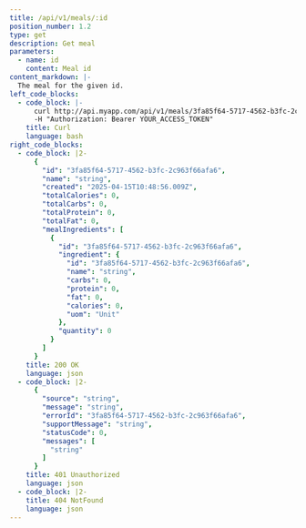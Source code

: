 ```yaml
---
title: /api/v1/meals/:id
position_number: 1.2
type: get
description: Get meal
parameters:
  - name: id
    content: Meal id
content_markdown: |-
  The meal for the given id.
left_code_blocks:
  - code_block: |-
      curl http://api.myapp.com/api/v1/meals/3fa85f64-5717-4562-b3fc-2c963f66afa6 \
      -H "Authorization: Bearer YOUR_ACCESS_TOKEN"
    title: Curl
    language: bash
right_code_blocks:
  - code_block: |2-
      {
        "id": "3fa85f64-5717-4562-b3fc-2c963f66afa6",
        "name": "string",
        "created": "2025-04-15T10:48:56.009Z",
        "totalCalories": 0,
        "totalCarbs": 0,
        "totalProtein": 0,
        "totalFat": 0,
        "mealIngredients": [
          {
            "id": "3fa85f64-5717-4562-b3fc-2c963f66afa6",
            "ingredient": {
              "id": "3fa85f64-5717-4562-b3fc-2c963f66afa6",
              "name": "string",
              "carbs": 0,
              "protein": 0,
              "fat": 0,
              "calories": 0,
              "uom": "Unit"
            },
            "quantity": 0
          }
        ]
      }
    title: 200 OK
    language: json
  - code_block: |2-
      {
        "source": "string",
        "message": "string",
        "errorId": "3fa85f64-5717-4562-b3fc-2c963f66afa6",
        "supportMessage": "string",
        "statusCode": 0,
        "messages": [
          "string"
        ]
      }
    title: 401 Unauthorized
    language: json
  - code_block: |2-
    title: 404 NotFound
    language: json
---
```

